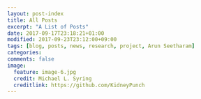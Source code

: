 ```yaml
---
layout: post-index
title: All Posts
excerpt: "A List of Posts"
date: 2017-09-17T23:18:21+01:00
modified: 2017-09-23T23:12:00+09:00
tags: [blog, posts, news, research, project, Arun Seetharam]
categories:
comments: false
image:
  feature: image-6.jpg
  credit: Michael L. Syring
  creditlink: https://github.com/KidneyPunch
---
```

